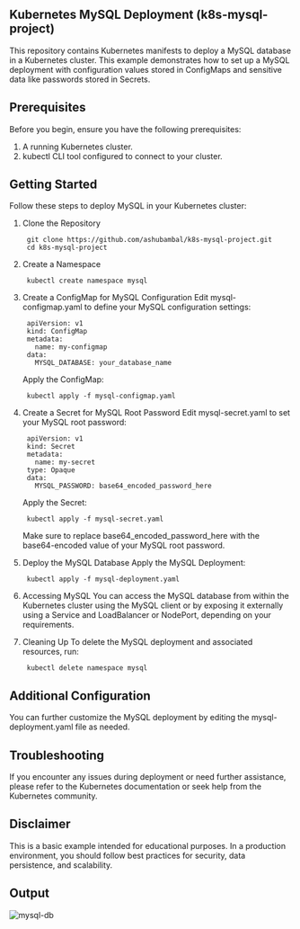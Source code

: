 ## Kubernetes MySQL Deployment (k8s-mysql-project)
This repository contains Kubernetes manifests to deploy a MySQL database in a Kubernetes cluster. This example demonstrates how to set up a MySQL deployment with configuration values stored in ConfigMaps and sensitive data like passwords stored in Secrets.

## Prerequisites
Before you begin, ensure you have the following prerequisites:
1. A running Kubernetes cluster.
2. kubectl CLI tool configured to connect to your cluster.

## Getting Started
Follow these steps to deploy MySQL in your Kubernetes cluster:

1. Clone the Repository
	
 		git clone https://github.com/ashubambal/k8s-mysql-project.git
		cd k8s-mysql-project

2. Create a Namespace
 
		kubectl create namespace mysql

4. Create a ConfigMap for MySQL Configuration
   Edit mysql-configmap.yaml to define your MySQL configuration settings:

		apiVersion: v1
		kind: ConfigMap
		metadata:
		  name: my-configmap
		data:
		  MYSQL_DATABASE: your_database_name

  	Apply the ConfigMap:

  		kubectl apply -f mysql-configmap.yaml

5. Create a Secret for MySQL Root Password
   Edit mysql-secret.yaml to set your MySQL root password:

		apiVersion: v1
		kind: Secret
		metadata:
		  name: my-secret
		type: Opaque
		data:
		  MYSQL_PASSWORD: base64_encoded_password_here

  	Apply the Secret:

		kubectl apply -f mysql-secret.yaml

  	Make sure to replace base64_encoded_password_here with the base64-encoded value of your MySQL root password.

6. Deploy the MySQL Database
   Apply the MySQL Deployment:

 		kubectl apply -f mysql-deployment.yaml

7. Accessing MySQL
   You can access the MySQL database from within the Kubernetes cluster using the MySQL client or by exposing it 	externally using a Service and LoadBalancer or 
   NodePort, depending on your requirements.

8. Cleaning Up
   To delete the MySQL deployment and associated resources, run:

 		kubectl delete namespace mysql

## Additional Configuration
   You can further customize the MySQL deployment by editing the mysql-deployment.yaml file as needed.

## Troubleshooting
   If you encounter any issues during deployment or need further assistance, please refer to the Kubernetes documentation 
   or seek help from the Kubernetes community.

## Disclaimer
   This is a basic example intended for educational purposes. In a production environment, you should follow best 
   practices for security, data persistence, and scalability.

## Output
![mysql-db](https://github.com/ashubambal/k8s-mysql-project/assets/92073828/e3401c14-fb1c-4647-98ac-681567ee02db)
